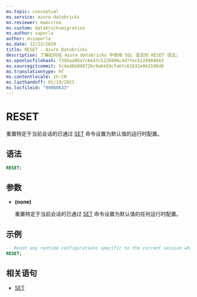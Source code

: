 ```yaml
---
ms.topic: conceptual
ms.service: azure-databricks
ms.reviewer: mamccrea
ms.custom: databricksmigration
ms.author: saperla
author: mssaperla
ms.date: 12/22/2020
title: RESET - Azure Databricks
description: 了解如何在 Azure Databricks 中使用 SQL 语言的 RESET 语法。
ms.openlocfilehash: 7396aa08a7c8447c5226998c4d7fecb128984043
ms.sourcegitcommit: 5c4ed6b098726c9a6439cfa6fc61b32e062198d0
ms.translationtype: HT
ms.contentlocale: zh-CN
ms.lasthandoff: 01/29/2021
ms.locfileid: "99060633"
---
```

# <a name="reset"></a>RESET

重置特定于当前会话的已通过 [SET](sql-ref-syntax-aux-conf-mgmt-set.md) 命令设置为默认值的运行时配置。

## <a name="syntax"></a>语法

```sql
RESET;
```

## <a name="parameters"></a>参数

* **(none)**

  重置特定于当前会话的已通过 [SET](sql-ref-syntax-aux-conf-mgmt-set.md) 命令设置为默认值的任何运行时配置。

## <a name="examples"></a>示例

```sql
-- Reset any runtime configurations specific to the current session which were set via the SET command to your default values.
RESET;
```

## <a name="related-statements"></a>相关语句

* [SET](sql-ref-syntax-aux-conf-mgmt-set.md)